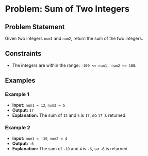# Problem: Sum of Two Integers

## Problem Statement
Given two integers `num1` and `num2`, return the sum of the two integers.

## Constraints
- The integers are within the range: `-100 <= num1, num2 <= 100`.

## Examples
### Example 1
- **Input:** `num1 = 12`, `num2 = 5`
- **Output:** `17`
- **Explanation:** The sum of `12` and `5` is `17`, so `17` is returned.

### Example 2
- **Input:** `num1 = -10`, `num2 = 4`
- **Output:** `-6`
- **Explanation:** The sum of `-10` and `4` is `-6`, so `-6` is returned.
